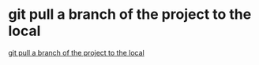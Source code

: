 # git pull a branch of the project to the local
[git pull a branch of the project to the local](https://aiwithcloud.com/2022/09/19/git_pull_a_branch_of_the_project_to_the_local/)